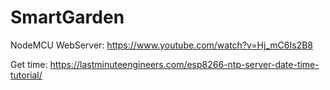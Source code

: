 # SmartGarden
NodeMCU WebServer: 
https://www.youtube.com/watch?v=Hj_mC6Is2B8

Get time:
https://lastminuteengineers.com/esp8266-ntp-server-date-time-tutorial/
